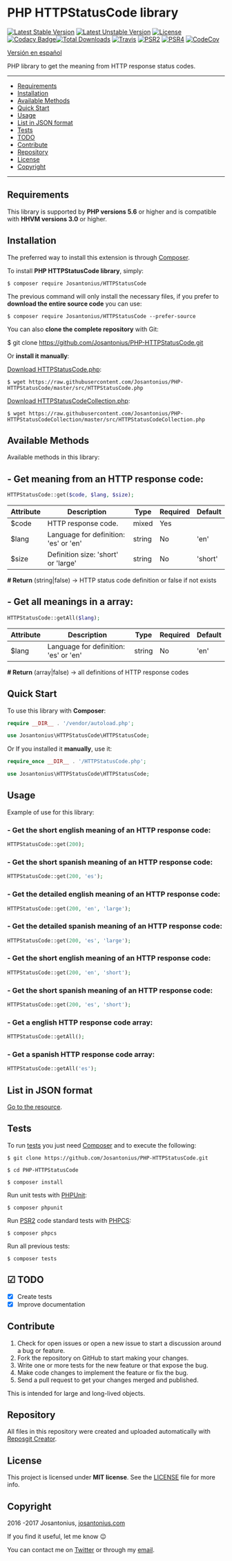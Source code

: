 # PHP HTTPStatusCode library

[![Latest Stable Version](https://poser.pugx.org/josantonius/HTTPStatusCode/v/stable)](https://packagist.org/packages/josantonius/HTTPStatusCode) [![Latest Unstable Version](https://poser.pugx.org/josantonius/HTTPStatusCode/v/unstable)](https://packagist.org/packages/josantonius/HTTPStatusCode) [![License](https://poser.pugx.org/josantonius/HTTPStatusCode/license)](LICENSE) [![Codacy Badge](https://api.codacy.com/project/badge/Grade/166477cc273f4896a832580b77b2d8d7)](https://www.codacy.com/app/Josantonius/PHP-HTTPStatusCode?utm_source=github.com&amp;utm_medium=referral&amp;utm_content=Josantonius/PHP-HTTPStatusCode&amp;utm_campaign=Badge_Grade)[![Total Downloads](https://poser.pugx.org/josantonius/HTTPStatusCode/downloads)](https://packagist.org/packages/josantonius/HTTPStatusCode) [![Travis](https://travis-ci.org/Josantonius/PHP-HTTPStatusCode.svg)](https://travis-ci.org/Josantonius/PHP-HTTPStatusCode) [![PSR2](https://img.shields.io/badge/PSR-2-1abc9c.svg)](http://www.php-fig.org/psr/psr-2/) [![PSR4](https://img.shields.io/badge/PSR-4-9b59b6.svg)](http://www.php-fig.org/psr/psr-4/) [![CodeCov](https://codecov.io/gh/Josantonius/PHP-HTTPStatusCode/branch/master/graph/badge.svg)](https://codecov.io/gh/Josantonius/PHP-HTTPStatusCode)

[Versión en español](README-ES.md)

PHP library to get the meaning from HTTP response status codes.

---

- [Requirements](#requirements)
- [Installation](#installation)
- [Available Methods](#available-methods)
- [Quick Start](#quick-start)
- [Usage](#usage)
- [List in JSON format](#list-in-json-format)
- [Tests](#tests)
- [TODO](#-todo)
- [Contribute](#contribute)
- [Repository](#repository)
- [License](#license)
- [Copyright](#copyright)

---

## Requirements

This library is supported by **PHP versions 5.6** or higher and is compatible with **HHVM versions 3.0** or higher.

## Installation

The preferred way to install this extension is through [Composer](http://getcomposer.org/download/).

To install **PHP HTTPStatusCode library**, simply:

    $ composer require Josantonius/HTTPStatusCode

The previous command will only install the necessary files, if you prefer to **download the entire source code** you can use:

    $ composer require Josantonius/HTTPStatusCode --prefer-source

You can also **clone the complete repository** with Git:

  $ git clone https://github.com/Josantonius/PHP-HTTPStatusCode.git

Or **install it manually**:

[Download HTTPStatusCode.php](https://raw.githubusercontent.com/Josantonius/PHP-HTTPStatusCode/master/src/HTTPStatusCode.php):

    $ wget https://raw.githubusercontent.com/Josantonius/PHP-HTTPStatusCode/master/src/HTTPStatusCode.php

[Download HTTPStatusCodeCollection.php](https://raw.githubusercontent.com/Josantonius/PHP-HTTPStatusCode/master/src/HTTPStatusCodeCollection.php):

    $ wget https://raw.githubusercontent.com/Josantonius/PHP-HTTPStatusCodeCollection/master/src/HTTPStatusCodeCollection.php

## Available Methods

Available methods in this library:

## - Get meaning from an HTTP response code:

```php
HTTPStatusCode::get($code, $lang, $size);
```

| Attribute | Description | Type | Required | Default
| --- | --- | --- | --- | --- |
| $code| HTTP response code. | mixed | Yes | |
| $lang| Language for definition: 'es' or 'en' | string | No | 'en' |
| $size| Definition size: 'short' or 'large' | string | No | 'short' |

**# Return** (string|false) → HTTP status code definition or false if not exists

## - Get all meanings in a array:

```php
HTTPStatusCode::getAll($lang);
```

| Attribute | Description | Type | Required | Default
| --- | --- | --- | --- | --- |
| $lang| Language for definition: 'es' or 'en' | string | No | 'en' |

**# Return** (array|false) → all definitions of HTTP response codes

## Quick Start

To use this library with **Composer**:

```php
require __DIR__ . '/vendor/autoload.php';

use Josantonius\HTTPStatusCode\HTTPStatusCode;
```

Or If you installed it **manually**, use it:

```php
require_once __DIR__ . '/HTTPStatusCode.php';

use Josantonius\HTTPStatusCode\HTTPStatusCode;
```

## Usage

Example of use for this library:

### - Get the short english meaning of an HTTP response code:

```php
HTTPStatusCode::get(200);
```

### - Get the short spanish meaning of an HTTP response code:

```php
HTTPStatusCode::get(200, 'es');
```

### - Get the detailed english meaning of an HTTP response code:

```php
HTTPStatusCode::get(200, 'en', 'large');
```

### - Get the detailed spanish meaning of an HTTP response code:

```php
HTTPStatusCode::get(200, 'es', 'large');
```

### - Get the short english meaning of an HTTP response code:

```php
HTTPStatusCode::get(200, 'en', 'short');
```

### - Get the short spanish meaning of an HTTP response code:

```php
HTTPStatusCode::get(200, 'es', 'short');
```

### - Get a english HTTP response code array:

```php
HTTPStatusCode::getAll();
```

### - Get a spanish HTTP response code array:

```php
HTTPStatusCode::getAll('es');
```

## List in JSON format

[Go to the resource](https://gist.github.com/Josantonius/0a889ab6f18db2fcefda15a039613293).

## Tests 

To run [tests](tests) you just need [Composer](http://getcomposer.org/download/) and to execute the following:

    $ git clone https://github.com/Josantonius/PHP-HTTPStatusCode.git
    
    $ cd PHP-HTTPStatusCode

    $ composer install

Run unit tests with [PHPUnit](https://phpunit.de/):

    $ composer phpunit

Run [PSR2](http://www.php-fig.org/psr/psr-2/) code standard tests with [PHPCS](https://github.com/squizlabs/PHP_CodeSniffer):

    $ composer phpcs

Run all previous tests:

    $ composer tests

## ☑ TODO

- [x] Create tests
- [x] Improve documentation

## Contribute

1. Check for open issues or open a new issue to start a discussion around a bug or feature.
1. Fork the repository on GitHub to start making your changes.
1. Write one or more tests for the new feature or that expose the bug.
1. Make code changes to implement the feature or fix the bug.
1. Send a pull request to get your changes merged and published.

This is intended for large and long-lived objects.

## Repository

All files in this repository were created and uploaded automatically with [Reposgit Creator](https://github.com/Josantonius/BASH-Reposgit).

## License

This project is licensed under **MIT license**. See the [LICENSE](LICENSE) file for more info.

## Copyright

2016 -2017 Josantonius, [josantonius.com](https://josantonius.com/)

If you find it useful, let me know :wink:

You can contact me on [Twitter](https://twitter.com/Josantonius) or through my [email](mailto:hello@josantonius.com).
